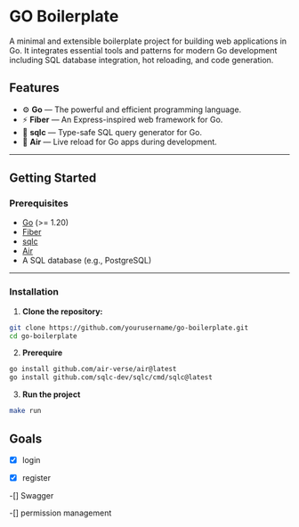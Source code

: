 # GO Boilerplate

A minimal and extensible boilerplate project for building web applications in Go. It integrates essential tools and patterns for modern Go development including SQL database integration, hot reloading, and code generation.

## Features

- ⚙️ **Go** — The powerful and efficient programming language.
- ⚡ **Fiber** — An Express-inspired web framework for Go.
- 🧩 **sqlc** — Type-safe SQL query generator for Go.
- 🔁 **Air** — Live reload for Go apps during development.

---

## Getting Started

### Prerequisites

- [Go](https://golang.org/dl/) (>= 1.20)
- [Fiber](https://github.com/gofiber/fiber)
- [sqlc](https://github.com/kyleconroy/sqlc#installation)
- [Air](https://github.com/cosmtrek/air#installation)
- A SQL database (e.g., PostgreSQL)

---

### Installation

1. **Clone the repository:**

```bash
git clone https://github.com/yourusername/go-boilerplate.git
cd go-boilerplate
```

2. **Prerequire**

```bash
go install github.com/air-verse/air@latest
go install github.com/sqlc-dev/sqlc/cmd/sqlc@latest
```

3. **Run the project**

```bash
make run
```

## Goals

-[x] login

-[x] register

-[] Swagger

-[] permission management
